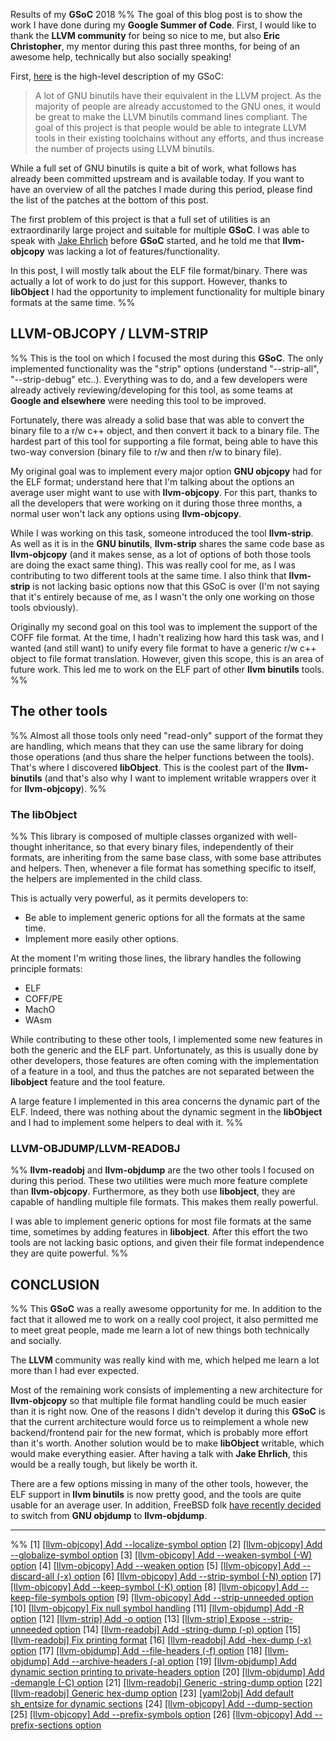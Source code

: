Results of my **GSoC** 2018
%%
The goal of this blog post is to show the work I have done during my **Google Summer of Code**. First, I would like to thank the **LLVM community** for being so nice to me, but also **Eric Christopher**, my mentor during this past three months, for being of an awesome help, technically but also socially speaking!

First, [here](https://summerofcode.withgoogle.com/dashboard/project/6578123496226816/details/) is the high-level description of my GSoC:

> A lot of GNU binutils have their equivalent in the LLVM project. As the majority of people are already accustomed to the GNU ones, it would be great to make the LLVM binutils command lines compliant. The goal of this project is that people would be able to integrate LLVM tools in their existing toolchains without any efforts, and thus increase the number of projects using LLVM binutils.

While a full set of GNU binutils is quite a bit of work, what follows has already been committed upstream and is available today. If you want to have an overview of all the patches I made during this period, please find the list of the patches at the bottom of this post.

The first problem of this project is that a full set of utilities is an extraordinarily large project and suitable for multiple **GSoC**. I was able to speak with [Jake Ehrlich](https://reviews.llvm.org/p/jakehehrlich/) before **GSoC** started, and he told me that **llvm-objcopy** was lacking a lot of features/functionality.

In this post, I will mostly talk about the ELF file format/binary. There was actually a lot of work to do just for this support. However, thanks to **libObject** I had the opportunity to implement functionality for multiple binary formats at the same time.
%%
## LLVM-OBJCOPY / LLVM-STRIP
%%
This is the tool on which I focused the most during this **GSoC**. The only implemented functionality was the "strip" options (understand "--strip-all", "--strip-debug" etc..). Everything was to do, and a few developers were already actively reviewing/developing for this tool, as some teams at **Google and elsewhere** were needing this tool to be improved.

Fortunately, there was already a solid base that was able to convert the binary file to a r/w c++ object, and then convert it back to a binary file. The hardest part of this tool for supporting a file format, being able to have this two-way conversion (binary file to r/w and then r/w to binary file).

My original goal was to implement every major option **GNU objcopy** had for the ELF format; understand here that I'm talking about the options an average user might want to use with **llvm-objcopy**. For this part, thanks to all the developers that were working on it during those three months, a normal user won't lack any options using **llvm-objcopy**.

While I was working on this task, someone introduced the tool **llvm-strip**. As well as it is in the **GNU binutils**, **llvm-strip** shares the same code base as **llvm-objcopy** (and it makes sense, as a lot of options of both those tools are doing the exact same thing). This was really cool for me, as I was contributing to two different tools at the same time. I also think that **llvm-strip** is not lacking basic options now that this GSoC is over (I'm not saying that it's entirely because of me, as I wasn't the only one working on those tools obviously).

Originally my second goal on this tool was to implement the support of the COFF file format. At the time, I hadn't realizing how hard this task was, and I wanted (and still want) to unify every file format to have a generic r/w c++ object to file format translation. However, given this scope, this is an area of future work. This led me to work on the ELF part of other **llvm binutils** tools.
%%
## The other tools
%%
Almost all those tools only need "read-only" support of the format they are handling, which means that they can use the same library for doing those operations (and thus share the helper functions between the tools). That's where I discovered **libObject**. This is the coolest part of the **llvm-binutils** (and that's also why I want to implement writable wrappers over it for **llvm-objcopy**).
%%
### The libObject
%%
This library is composed of multiple classes organized with well-thought inheritance, so that every binary files, independently of their formats, are inheriting from the same base class, with some base attributes and helpers. Then, whenever a file format has something specific to itself, the helpers are implemented in the child class.

This is actually very powerful, as it permits developers to:

- Be able to implement generic options for all the formats at the same time.
- Implement more easily other options.

At the moment I'm writing those lines, the library handles the following principle formats:

- ELF
- COFF/PE
- MachO
- WAsm

While contributing to these other tools, I implemented some new features in both the generic and the ELF part. Unfortunately, as this is usually done by other developers, those features are often coming with the implementation of a feature in a tool, and thus the patches are not separated between the **libobject** feature and the tool feature.

A large feature I implemented in this area concerns the dynamic part of the ELF. Indeed, there was nothing about the dynamic segment in the **libObject** and I had to implement some helpers to deal with it.
%%
### LLVM-OBJDUMP/LLVM-READOBJ
%%
**llvm-readobj** and **llvm-objdump** are the two other tools I focused on during this period. These two utilities were much more feature complete than **llvm-objcopy**. Furthermore, as they both use **libobject**, they are capable of handling multiple file formats. This makes them really powerful.

I was able to implement generic options for most file formats at the same time, sometimes by adding features in **libobject**. After this effort the two tools are not lacking basic options, and given their file format independence they are quite powerful.
%%
## CONCLUSION
%%
This **GSoC** was a really awesome opportunity for me. In addition to the fact that it allowed me to work on a really cool project, it also permitted me to meet great people, made me learn a lot of new things both technically and socially.

The **LLVM** community was really kind with me, which helped me learn a lot more than I had ever expected.

Most of the remaining work consists of implementing a new architecture for **llvm-objcopy** so that multiple file format handling could be much easier than it is right now. One of the reasons I didn't develop it during this **GSoC** is that the current architecture would force us to reimplement a whole new backend/frontend pair for the new format, which is probably more effort than it's worth. Another solution would be to make **libObject** writable, which would make everything easier. After having a talk with **Jake Ehrlich**, this would be a really tough, but likely be worth it.

There are a few options missing in many of the other tools, however, the ELF support in **llvm binutils** is now pretty good, and the tools are quite usable for an average user. In addition, FreeBSD folk [have recently decided](https://lists.freebsd.org/pipermail/freebsd-toolchain/2018-June/003809.html) to switch from **GNU objdump** to **llvm-objdump**.

---
%%
[1] [[llvm-objcopy] Add --localize-symbol option](https://reviews.llvm.org/D46064)
[2] [[llvm-objcopy] Add --globalize-symbol option](https://reviews.llvm.org/D46177)
[3] [[llvm-objcopy] Add --weaken-symbol (-W) option](https://reviews.llvm.org/D46195)
[4] [[llvm-objcopy] Add --weaken option](https://reviews.llvm.org/D46217)
[5] [[llvm-objcopy] Add --discard-all (-x) option](https://reviews.llvm.org/D46341)
[6] [[llvm-objcopy] Add --strip-symbol (-N) option](https://reviews.llvm.org/D46369)
[7] [[llvm-objcopy] Add --keep-symbol (-K) option](https://reviews.llvm.org/D46819)
[8] [[llvm-objcopy] Add --keep-file-symbols option](https://reviews.llvm.org/D46830)
[9] [[llvm-objcopy] Add --strip-unneeded option](https://reviews.llvm.org/D46896)
[10] [[llvm-objcopy] Fix null symbol handling](https://reviews.llvm.org/D47414)
[11] [[llvm-objdump] Add -R option](https://reviews.llvm.org/D47493)
[12] [[llvm-strip] Add -o option](https://reviews.llvm.org/D47505)
[13] [[llvm-strip] Expose --strip-unneeded option](https://reviews.llvm.org/D47818)
[14] [[llvm-readobj] Add -string-dump (-p) option](https://reviews.llvm.org/D47989)
[15] [[llvm-readobj] Fix printing format](https://reviews.llvm.org/D48271)
[16] [[llvm-readobj] Add -hex-dump (-x) option](https://reviews.llvm.org/D48281)
[17] [[llvm-objdump] Add --file-headers (-f) option](https://reviews.llvm.org/D48810)
[18] [[llvm-objdump] Add --archive-headers (-a) option](https://reviews.llvm.org/D48904)
[19] [[llvm-objdump] Add dynamic section printing to private-headers option](https://reviews.llvm.org/D49016)
[20] [[llvm-objdump] Add -demangle (-C) option](https://reviews.llvm.org/D49043)
[21] [[llvm-readobj] Generic -string-dump option](https://reviews.llvm.org/D49470)
[22] [[llvm-readobj] Generic hex-dump option](https://reviews.llvm.org/D49545)
[23] [[yaml2obj] Add default sh\_entsize for dynamic sections](https://reviews.llvm.org/D49619)
[24] [[llvm-objcopy] Add --dump-section](https://reviews.llvm.org/D49979)
[25] [[llvm-objcopy] Add --prefix-symbols option](https://reviews.llvm.org/D50381)
[26] [[llvm-objcopy] Add --prefix-sections option](https://reviews.llvm.org/D50463)
